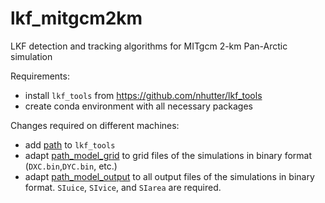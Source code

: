 # lkf_mitgcm2km
LKF detection and tracking algorithms for MITgcm 2-km Pan-Arctic simulation

Requirements: 
- install `lkf_tools` from https://github.com/nhutter/lkf_tools
- create conda environment with all necessary packages

Changes required on different machines:
- add [path](https://github.com/nhutter/lkf_mitgcm2km/blob/b7803680823ab1595f416176afe7c7bfa637d54b/gen_dataset_model.py#L8) to `lkf_tools`
- adapt [path_model_grid](https://github.com/nhutter/lkf_mitgcm2km/blob/b7803680823ab1595f416176afe7c7bfa637d54b/gen_dataset_model.py#L21) to grid files of the simulations in binary format (`DXC.bin`,`DYC.bin`, etc.)
- adapt [path_model_output](https://github.com/nhutter/lkf_mitgcm2km/blob/b7803680823ab1595f416176afe7c7bfa637d54b/gen_dataset_model.py#L22) to all output files of the simulations in binary format. `SIuice`, `SIvice`, and `SIarea` are required.

